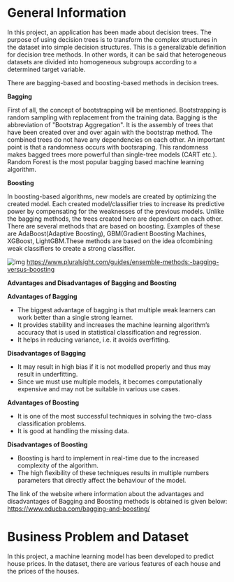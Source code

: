 # General Information
In this project, an application has been made about decision trees. The purpose of using decision trees is to transform the complex structures in the dataset into simple decision structures. This is a generalizable definition for decision tree methods. In other words, it can be said that heterogeneous datasets are divided into homogeneous subgroups according to a determined target variable.  

There are bagging-based and boosting-based methods in decision trees.  

**Bagging**  

First of all, the concept of bootstrapping will be mentioned. Bootstrapping is random sampling with replacement from the training data. Bagging is the abbreviation of "Bootstrap Aggregation". It is the assembly of trees that have been created over and over again with the bootstrap method. The combined trees do not have any dependencies on each other. An important point is that a randomness occurs with bootsraping. This randomness makes bagged trees more powerful than single-tree models (CART etc.). Random Forest is the most popular bagging based machine learning algorithm.

**Boosting**

In boosting-based algorithms, new models are created by optimizing the created model. Each created model/classifier tries to increase its predictive power by compensating for the weaknesses of the previous models. Unlike the bagging methods, the trees created here are dependent on each other. There are several methods that are based on boosting. Examples of these are AdaBoost(Adaptive Boosting), GBM(Gradient Boosting Machines, XGBoost, LightGBM.These methods are based on the idea of ​​combining weak classifiers to create a strong classifier.  

![img](https://user-images.githubusercontent.com/78654212/211913815-01013e04-1d4d-4a25-b206-f0a2a553e817.JPG)
https://www.pluralsight.com/guides/ensemble-methods:-bagging-versus-boosting

**Advantages and Disadvantages of Bagging and Boosting**

**Advantages of Bagging**
* The biggest advantage of bagging is that multiple weak learners can work better than a single strong learner.  
* It provides stability and increases the machine learning algorithm’s accuracy that is used in statistical classification and regression.  
* It helps in reducing variance, i.e. it avoids overfitting.

**Disadvantages of Bagging**
* It may result in high bias if it is not modelled properly and thus may result in underfitting.  
* Since we must use multiple models, it becomes computationally expensive and may not be suitable in various use cases.

**Advantages of Boosting**
* It is one of the most successful techniques in solving the two-class classification problems.  
* It is good at handling the missing data.  

**Disadvantages of Boosting**
* Boosting is hard to implement in real-time due to the increased complexity of the algorithm.  
* The high flexibility of these techniques results in multiple numbers parameters that directly affect the behaviour of the model.  

The link of the website where information about the advantages and disadvantages of Bagging and Boosting methods is obtained is given below:
https://www.educba.com/bagging-and-boosting/  


# Business Problem and Dataset  

In this project, a machine learning model has been developed to predict house prices. In the dataset, there are various features of each house and the prices of the houses.  
